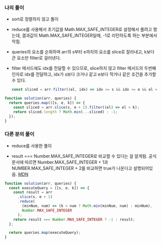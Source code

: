 ### 나의 풀이

- sort로 정렬하지 않고 풀이

- reduce를 사용해서 초기값을 Math.MAX_SAFE_INTEGER로 설정해서 풀려고 했는데, 결과값이 Math.MAX_SAFE_INTEGER일때, -1로 리턴하도록 하는 부분에서 막힘.

- queries의 요소를 순회하며 arr의 s부터 e까지의 요소를 slice로 잘라내고, k보다 큰 요소만 filter로 걸러낸다.

- filter 메서드에도 idx를 전달할 수 있으므로, slice하지 않고 filter 메서드의 두번째 인자로 idx를 전달하고, idx가 s보다 크거나 같고 e보다 작거나 같은 조건을 추가할 수 있다.

  ```js
  const sliced = arr.filter((el, idx) => idx >= s && idx <= e && el > k);
  ```

```js
function solution(arr, queries) {
  return queries.map(([s, e, k]) => {
    const sliced = arr.slice(s, e + 1).filter((el) => el > k);
    return sliced.length ? Math.min(...sliced) : -1;
  });
}
```

### 다른 분의 풀이

- reduce를 사용한 풀이

- result === Number.MAX_SAFE_INTEGER로 비교할 수 있다는 걸 알게됨.
  공식문서에 따르면 Number.MAX_SAFE_INTEGER + 1과 NUMBER.MAX_SAFE_INTEGER + 2를 비교하면 true가 나온다고 설명되어있음.
  <a href="https://developer.mozilla.org/en-US/docs/Web/JavaScript/Reference/Global_Objects/Number/MAX_SAFE_INTEGER">MDN</a>

```js
function solution(arr, queries) {
  const executeQuery = ([s, e, k]) => {
    const result = arr
      .slice(s, e + 1)
      .reduce(
        (minNum, num) => (k < num ? Math.min(minNum, num) : minNum),
        Number.MAX_SAFE_INTEGER
      );
    return result === Number.MAX_SAFE_INTEGER ? -1 : result;
  };

  return queries.map(executeQuery);
}
```
